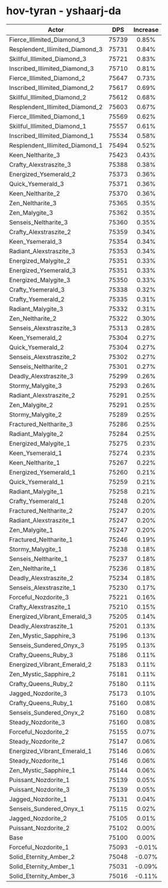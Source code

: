 # hov-tyran - yshaarj-da
| Actor | DPS | Increase |
|---|:---:|:---:|
|Fierce_Illimited_Diamond_3|75739|0.85%|
|Resplendent_Illimited_Diamond_3|75731|0.84%|
|Skillful_Illimited_Diamond_3|75721|0.83%|
|Inscribed_Illimited_Diamond_3|75710|0.81%|
|Fierce_Illimited_Diamond_2|75647|0.73%|
|Inscribed_Illimited_Diamond_2|75617|0.69%|
|Skillful_Illimited_Diamond_2|75612|0.68%|
|Resplendent_Illimited_Diamond_2|75603|0.67%|
|Fierce_Illimited_Diamond_1|75569|0.62%|
|Skillful_Illimited_Diamond_1|75557|0.61%|
|Inscribed_Illimited_Diamond_1|75534|0.58%|
|Resplendent_Illimited_Diamond_1|75494|0.52%|
|Keen_Neltharite_3|75423|0.43%|
|Crafty_Alexstraszite_3|75388|0.38%|
|Energized_Ysemerald_2|75373|0.36%|
|Quick_Ysemerald_3|75371|0.36%|
|Keen_Neltharite_2|75370|0.36%|
|Zen_Neltharite_3|75365|0.35%|
|Zen_Malygite_3|75362|0.35%|
|Senseis_Neltharite_3|75360|0.35%|
|Crafty_Alexstraszite_2|75359|0.34%|
|Keen_Ysemerald_3|75354|0.34%|
|Radiant_Alexstraszite_3|75353|0.34%|
|Energized_Malygite_2|75351|0.33%|
|Energized_Ysemerald_3|75351|0.33%|
|Energized_Malygite_3|75350|0.33%|
|Crafty_Ysemerald_3|75338|0.32%|
|Crafty_Ysemerald_2|75335|0.31%|
|Radiant_Malygite_3|75332|0.31%|
|Zen_Neltharite_2|75322|0.30%|
|Senseis_Alexstraszite_3|75313|0.28%|
|Keen_Ysemerald_2|75304|0.27%|
|Quick_Ysemerald_2|75304|0.27%|
|Senseis_Alexstraszite_2|75302|0.27%|
|Senseis_Neltharite_2|75301|0.27%|
|Deadly_Alexstraszite_3|75299|0.26%|
|Stormy_Malygite_3|75293|0.26%|
|Radiant_Alexstraszite_2|75291|0.25%|
|Zen_Malygite_2|75291|0.25%|
|Stormy_Malygite_2|75289|0.25%|
|Fractured_Neltharite_3|75286|0.25%|
|Radiant_Malygite_2|75284|0.25%|
|Energized_Malygite_1|75275|0.23%|
|Keen_Ysemerald_1|75274|0.23%|
|Keen_Neltharite_1|75267|0.22%|
|Energized_Ysemerald_1|75260|0.21%|
|Quick_Ysemerald_1|75259|0.21%|
|Radiant_Malygite_1|75258|0.21%|
|Crafty_Ysemerald_1|75248|0.20%|
|Fractured_Neltharite_2|75247|0.20%|
|Radiant_Alexstraszite_1|75247|0.20%|
|Zen_Malygite_1|75247|0.20%|
|Fractured_Neltharite_1|75246|0.19%|
|Stormy_Malygite_1|75238|0.18%|
|Senseis_Neltharite_1|75237|0.18%|
|Zen_Neltharite_1|75236|0.18%|
|Deadly_Alexstraszite_2|75234|0.18%|
|Senseis_Alexstraszite_1|75230|0.17%|
|Forceful_Nozdorite_3|75221|0.16%|
|Crafty_Alexstraszite_1|75210|0.15%|
|Energized_Vibrant_Emerald_3|75205|0.14%|
|Deadly_Alexstraszite_1|75201|0.13%|
|Zen_Mystic_Sapphire_3|75196|0.13%|
|Senseis_Sundered_Onyx_3|75195|0.13%|
|Crafty_Queens_Ruby_3|75186|0.11%|
|Energized_Vibrant_Emerald_2|75183|0.11%|
|Zen_Mystic_Sapphire_2|75181|0.11%|
|Crafty_Queens_Ruby_2|75180|0.11%|
|Jagged_Nozdorite_3|75173|0.10%|
|Crafty_Queens_Ruby_1|75160|0.08%|
|Senseis_Sundered_Onyx_2|75160|0.08%|
|Steady_Nozdorite_3|75160|0.08%|
|Forceful_Nozdorite_2|75155|0.07%|
|Steady_Nozdorite_2|75147|0.06%|
|Energized_Vibrant_Emerald_1|75146|0.06%|
|Steady_Nozdorite_1|75146|0.06%|
|Zen_Mystic_Sapphire_1|75144|0.06%|
|Puissant_Nozdorite_1|75139|0.05%|
|Puissant_Nozdorite_3|75139|0.05%|
|Jagged_Nozdorite_1|75131|0.04%|
|Senseis_Sundered_Onyx_1|75115|0.02%|
|Jagged_Nozdorite_2|75105|0.01%|
|Puissant_Nozdorite_2|75102|0.00%|
|Base|75100|0.00%|
|Forceful_Nozdorite_1|75093|-0.01%|
|Solid_Eternity_Amber_2|75048|-0.07%|
|Solid_Eternity_Amber_1|75031|-0.09%|
|Solid_Eternity_Amber_3|75016|-0.11%|
